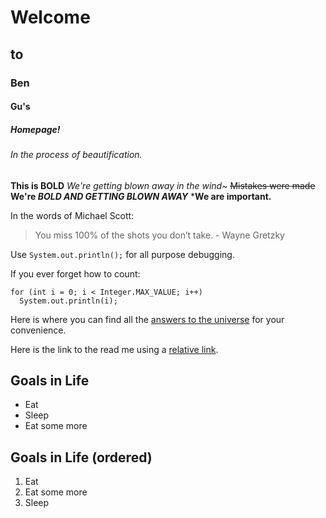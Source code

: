 # Welcome
## to 
### Ben
#### Gu's
##### Homepage!
###### In the process of beautification.

**This is BOLD**
*We're getting blown away in the wind~*
~~Mistakes were made~~
**We're _BOLD AND GETTING BLOWN AWAY_**
***We are important.**

In the words of Michael Scott:
>You miss 100% of the shots you don’t take. - Wayne Gretzky

Use `System.out.println();` for all purpose debugging.

If you ever forget how to count:
```
for (int i = 0; i < Integer.MAX_VALUE; i++)
  System.out.println(i);
```

Here is where you can find all the [answers to the universe](google.com) for your convenience.

Here is the link to the read me using a [relative link]().

## Goals in Life
- Eat
- Sleep
- Eat some more

## Goals in Life (ordered)
1. Eat
2. Eat some more
3. Sleep


